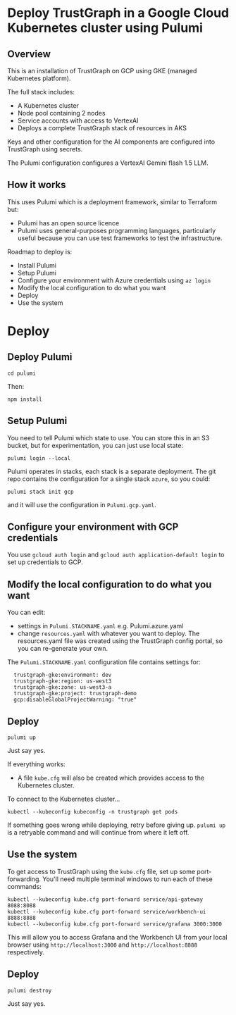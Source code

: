 
# Deploy TrustGraph in a Google Cloud Kubernetes cluster using Pulumi

## Overview

This is an installation of TrustGraph on GCP using GKE (managed Kubernetes
platform).

The full stack includes:

- A Kubernetes cluster
- Node pool containing 2 nodes
- Service accounts with access to VertexAI
- Deploys a complete TrustGraph stack of resources in AKS

Keys and other configuration for the AI components are configured into
TrustGraph using secrets.

The Pulumi configuration configures a VertexAI Gemini flash 1.5 LLM.

## How it works

This uses Pulumi which is a deployment framework, similar to Terraform
but:
- Pulumi has an open source licence
- Pulumi uses general-purposes programming languages, particularly useful
  because you can use test frameworks to test the infrastructure.

Roadmap to deploy is:
- Install Pulumi
- Setup Pulumi
- Configure your environment with Azure credentials using `az login`
- Modify the local configuration to do what you want
- Deploy
- Use the system

# Deploy

## Deploy Pulumi

```
cd pulumi
```

Then:

```
npm install
```

## Setup Pulumi

You need to tell Pulumi which state to use.  You can store this in an S3
bucket, but for experimentation, you can just use local state:

```
pulumi login --local
```

Pulumi operates in stacks, each stack is a separate deployment.  The
git repo contains the configuration for a single stack `azure`, so you
could:

```
pulumi stack init gcp
```

and it will use the configuration in `Pulumi.gcp.yaml`.

## Configure your environment with GCP credentials

You use `gcloud auth login` and `gcloud auth application-default login`
to set up credentials to GCP.

## Modify the local configuration to do what you want

You can edit:
- settings in `Pulumi.STACKNAME.yaml` e.g. Pulumi.azure.yaml
- change `resources.yaml` with whatever you want to deploy.
  The resources.yaml file was created using the TrustGraph config portal,
  so you can re-generate your own.

The `Pulumi.STACKNAME.yaml` configuration file contains settings for:

```
  trustgraph-gke:environment: dev
  trustgraph-gke:region: us-west3
  trustgraph-gke:zone: us-west3-a
  trustgraph-gke:project: trustgraph-demo
  gcp:disableGlobalProjectWarning: "true"
```

## Deploy

```
pulumi up
```

Just say yes.

If everything works:
- A file `kube.cfg` will also be created which provides access
  to the Kubernetes cluster.

To connect to the Kubernetes cluster...

```
kubectl --kubeconfig kubeconfig -n trustgraph get pods
```

If something goes wrong while deploying, retry before giving up.
`pulumi up` is a retryable command and will continue from
where it left off.

## Use the system

To get access to TrustGraph using the `kube.cfg` file, set up some
port-forwarding.  You'll need multiple terminal windows to run each of
these commands:

```
kubectl --kubeconfig kube.cfg port-forward service/api-gateway 8088:8088
kubectl --kubeconfig kube.cfg port-forward service/workbench-ui 8888:8888
kubectl --kubeconfig kube.cfg port-forward service/grafana 3000:3000
```

This will allow you to access Grafana and the Workbench UI from your local
browser using `http://localhost:3000` and `http://localhost:8888`
respectively.


## Deploy

```
pulumi destroy
```

Just say yes.

